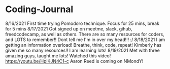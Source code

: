 # Coding-Journal
8/16/2021
First time trying Pomodoro technique. Focus for 25 mins, break for 5 mins
8/17/2021
Got signed up on meetme, slack, gihub, freedcodecamp, as well as others. There are so many resources for coders, and LOTS to remember!! Dont tell me I'm in over my head!!! :/
8/18/2021 I am getting an information overload! Breathe, think, code, repeat! Kimberly has given me so many resources!! I am learning lots!
8/19/2021 Met with three amazing guys, taught me lots!
Watched this video! https://youtu.be/HpiKJN4C1-c Aaron Reed is coming on NMondY!
